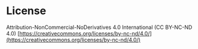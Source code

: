 # License

Attribution-NonCommercial-NoDerivatives 4.0 International (CC BY-NC-ND 4.0) [https://creativecommons.org/licenses/by-nc-nd/4.0/](https://creativecommons.org/licenses/by-nc-nd/4.0/)
